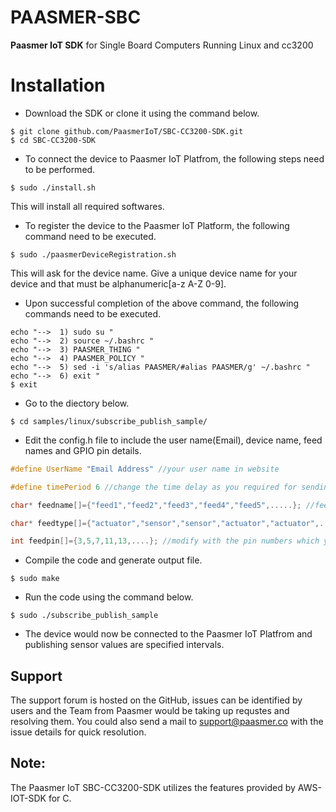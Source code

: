 # PAASMER-SBC
**Paasmer IoT SDK** for Single Board Computers Running Linux and cc3200

# Installation

* Download the SDK or clone it using the command below.
```
$ git clone github.com/PaasmerIoT/SBC-CC3200-SDK.git
$ cd SBC-CC3200-SDK
```

* To connect the device to Paasmer IoT Platfrom, the following steps need to be performed.

```
$ sudo ./install.sh
```
This will install all required softwares.
* To register the device to the Paasmer IoT Platform, the following command need to be executed.

```
$ sudo ./paasmerDeviceRegistration.sh
```
This will ask for the device name. Give a unique device name for your device and that must be alphanumeric[a-z A-Z 0-9].

* Upon successful completion of the above command, the following commands need to be executed.
```
echo "-->  1) sudo su "
echo "-->  2) source ~/.bashrc "
echo "-->  3) PAASMER_THING "
echo "-->  4) PAASMER_POLICY "
echo "-->  5) sed -i 's/alias PAASMER/#alias PAASMER/g' ~/.bashrc "
echo "-->  6) exit "
$ exit
```

* Go to the diectory below.
```
$ cd samples/linux/subscribe_publish_sample/
```

* Edit the config.h file to include the user name(Email), device name, feed names and GPIO pin details.

```c
#define UserName "Email Address" //your user name in website

#define timePeriod 6 //change the time delay as you required for sending actuator values to paasmer cloud

char* feedname[]={"feed1","feed2","feed3","feed4","feed5",.....}; //feed names you use in the website

char* feedtype[]={"actuator","sensor","sensor","actuator","actuator",.....}; //modify with the type of feeds i.e., actuator or sensor

int feedpin[]={3,5,7,11,13,....}; //modify with the pin numbers which you connected devices (actuator or sensor)
```
      
* Compile the code and generate output file.
```
$ sudo make
```

* Run the code using the command below.
```
$ sudo ./subscribe_publish_sample
```

* The device would now be connected to the Paasmer IoT Platfrom and publishing sensor values are specified intervals.

## Support

The support forum is hosted on the GitHub, issues can be identified by users and the Team from Paasmer would be taking up requstes and resolving them. You could also send a mail to support@paasmer.co with the issue details for quick resolution.

## Note:

The Paasmer IoT SBC-CC3200-SDK utilizes the features provided by AWS-IOT-SDK for C.
